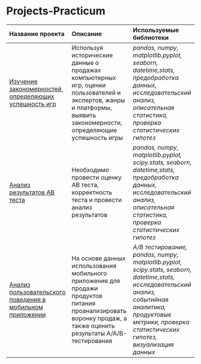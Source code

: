 # Projects-Practicum
| Название проекта | Описание | Используемые библиотеки | 
| :---------------------- | :---------------------- | :---------------------- |
| [Изучение закономерностей, определяющих успешность игр](<Изучение закономерностей, определяющих успешность игр>) | Используя исторические данные о продажах компьютерных игр, оценки пользователей и экспертов, жанры и платформы, выявить закономерности, определяющие успешность игры | *pandas, numpy, matplotlib.pyplot, seaborn, datetime,stats, предобработка данных, исследовательский анализ, описательная статистика, проверка статистических гипотез* |
| [Анализ результатов АВ теста](<Анализ результатов АВ теста>) | Необходимо провести оценку АВ теста, корректность теста и провести анализ результатов | *pandas, numpy, matplotlib.pyplot, scipy.stats, seaborn, datetime,stats, предобработка данных, исследовательский анализ, описательная статистика, проверка статистических гипотез* |
| [Анализ пользовательского поведения в мобильном приложении](<Анализ пользовательского поведения в мобильном приложении>) | На основе данных использования мобильного приложения для продажи продуктов питания проанализировать воронку продаж, а также оценить результаты A/A/B-тестирования  | *А/В тестирование, pandas, numpy, matplotlib.pyplot, scipy.stats, seaborn, datetime,stats, исследовательский анализ, событийная аналитика, продуктовые метрики, проверка статистических гипотез, визуализация данных* |
